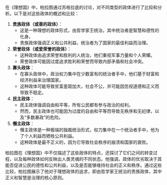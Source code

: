在《理想国》中，柏拉图通过苏格拉底的讨论，对不同类型的政体进行了比较和分析。以下是对这些政体的概述和比较：

1. **贵族政体（或善的政体）**：
   - 这是一种理想的政体形式，由哲学家王统治，其中统治者是智慧和德性的化身。
   - 贵族政体强调正义和公共利益，统治者为了国家的最佳利益而治理。
2. **荣誉政体（或爱荣誉的政体）**：
   - 这种政体由追求荣誉和胜利的人统治，他们重视军事力量和个人荣耀。
   - 荣誉政体可能因过度追求胜利和荣誉而导致内部矛盾和社会冲突。
3. **寡头政体**：
   - 在寡头政体中，政治权力集中在少数富有的统治者手中，他们基于财富和经济利益来治理国家。
   - 这种政体可能导致贫富差距加大，社会不公，并可能因忽视道德和正义而导致不稳定。
4. **民主政体**：
   - 民主政体强调自由和平等，所有公民都有参与政治的权利。
   - 然而，民主政体也可能因为过度的自由和平等而导致无秩序和无纪律，以及“多数暴政”的危险。
5. **僭主政体**：
   - 僭主政体是一种极端的独裁统治形式，权力集中在一个统治者手中，他为了个人利益而牺牲公共利益。
   - 这种政体是最不正义的，因为它导致社会秩序的崩溃和国家的衰败。

柏拉图在《理想国》中不仅描述了这些政体的特点，还探讨了它们之间的转变过程，以及每种政体如何反映出人类灵魂的不同状态。他强调，政体的优劣取决于其能否促进公民的德性和公共利益，以及是否能够维持社会的正义和秩序。通过这些比较，柏拉图展示了他对于理想政体的追求，即由哲学家王统治的贵族政体，其中正义和智慧是治理的核心原则。